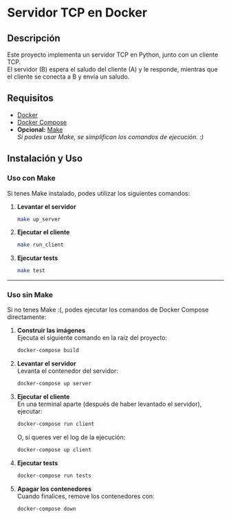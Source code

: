 # Servidor TCP en Docker

## Descripción

Este proyecto implementa un servidor TCP en Python, junto con un cliente TCP.  
El servidor (B) espera el saludo del cliente (A) y le responde, mientras que el cliente se conecta a B y envía un saludo.  

## Requisitos

- [Docker](https://docs.docker.com/get-docker/)
- [Docker Compose](https://docs.docker.com/compose/install/)
- **Opcional:** [Make](https://www.gnu.org/software/make/)  
  *Si podes usar Make, se simplifican los comandos de ejecución. :)*

## Instalación y Uso

### Uso con Make

Si tenes Make instalado, podes utilizar los siguientes comandos:

1. **Levantar el servidor**  

   ```sh
   make up_server
   ```

2. **Ejecutar el cliente**  

   ```sh
   make run_client
   ```

3. **Ejecutar tests**  

   ```sh
   make test
   ```

---

### Uso sin Make

Si no tenes Make :(, podes ejecutar los comandos de Docker Compose directamente:

1. **Construir las imágenes**  
   Ejecuta el siguiente comando en la raíz del proyecto:  

   ```sh
   docker-compose build
   ```

2. **Levantar el servidor**  
   Levanta el contenedor del servidor:  

   ```sh
   docker-compose up server
   ```

3. **Ejecutar el cliente**  
   En una terminal aparte (después de haber levantado el servidor), ejecutar:  

   ```sh
   docker-compose run client
   ```

   O, si queres ver el log de la ejecución:  

   ```sh
   docker-compose up client
   ```

4. **Ejecutar tests**  

   ```sh
   docker-compose run tests
   ```

5. **Apagar los contenedores**  
   Cuando finalices, remove los contenedores con:  

   ```sh
   docker-compose down
   ```
